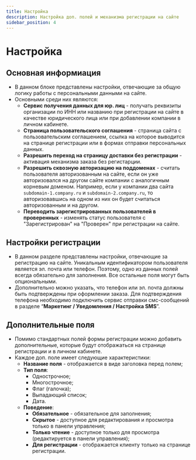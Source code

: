 ```yaml
---
title: Настройка
description: Настройка доп. полей и механизма регистрации на сайте
sidebar_position: 4
---
```


# Настройка
## Основная информиация
* В данном блоке представлены настройки, отвечающие за общую логику работы с персональными данными на сайте.
* Основными среди них являются:
    + __Сервис получения данных для юр. лиц__ - получать реквизиты организации по ИНН или названию при регистрации на сайте в качестве юридического лица или при добавлении компании в личном кабинете.
    + __Страница пользовательского соглашения__ - страница сайта с пользовательским соглашением, ссылка на которое выводится на странице регистрации или в формах отправки персональных данных.
    + __Разрешить переход на страницу доставки без регистрации__ - активация механизма заказа без регистарции.
    + __Разрешить сквозную авторизацию на поддоменах__ - считать пользователя авторизованным на сайте, если он уже авторизовался на другом сайте компании с аналогичным корневым доменом. Например, если у компании два сайта `subdomain-1.company.ru` и `subdomain-2.company.ru`, то авторизовавшись на одном из них он будет считаться авторизованным и на другом.
    + __Переводить зарегистрированных пользователей в проверенных__ - изменять статус пользователя с "Зарегистрирован" на "Проверен" при регистрации на сайте.

## Настройки регистрации
* В данном разделе представлены настройки, отвечающие за регистрацию на сайте. Уникальным идентификатором пользователя является эл. почта или телефон. Поэтому, одно из данных полей всегда обязательно для заполнения. Все остальные поля могут быть опциональными. 
* Дополнительно можно указать, что телефон или эл. почта должны быть подтверждены при оформлении заказа. Для подтверждения телефона необходимо подключить сервис отправки смс-сообщений в разделе “__Маркетинг / Уведомления / Настройка SMS__”.

## Дополнительные поля
* Помимо стандартных полей формы регистрации можно добавить дополнительные, которые будут отображаться на странице регистрации и в личном кабинете.
* Каждое доп. поле имеет следующие характеристики:
    + __Название поля__ - отображается в виде заголовка перед полем;
    + __Тип поля__:
        + Однострочное;
        + Многострочное;
        + Флаг (галочка);
        + Выпадающий список;
        + Дата.
    + __Поведение__:
        + __Обязательное__ - обязательное для заполнения;
        + __Скрытое__ - доступное для редактирования и просмотра только в панели управления;
        + __Только чтение__ - доступное только для просмотра (редактируется в панели управления);
        + __Для регистрации__ - отображается клиенту только на странице регистрации.